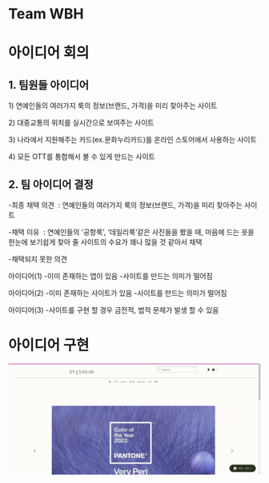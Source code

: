 # Team WBH
# 아이디어 회의

## 1. 팀원들 아이디어 

1) 연예인들의 여러가지 룩의 정보(브랜드, 가격)을 미리 찾아주는 사이트

2) 대중교통의 위치를 실시간으로 보여주는 사이트

3) 나라에서 지원해주는 카드(ex.문화누리카드)를 온라인 스토어에서 사용하는 사이트

4) 모든 OTT를 통합해서 볼 수 있게 만드는 사이트



## 2. 팀 아이디어 결정

-최종 채택 의견 
: 연예인들의 여러가지 룩의 정보(브랜드, 가격)을 미리 찾아주는 사이트

-채택 이유 
: 연예인들의 ‘공항룩’, ‘데일리룩’같은 사진들을 봤을 때, 마음에 드는 옷을 한눈에 보기쉽게 찾아 줄 사이트의 수요가 꽤나 많을 것 같아서 채택

-채택되지 못한 의견


아이디어(1)
-이미 존재하는 앱이 있음
-사이트를 만드는 의미가 떨어짐

아이디어(2)
-이미 존재하는 사이트가 있음
-사이트를 만드는 의미가 떨어짐

아이디어(3)
-사이트를 구현 할 경우 금전적, 법적 문제가 발생 할 수 있음

# 아이디어 구현



<img src="https://github.com/ProgrammingNetwork-PNN/WHB/blob/main/image_01.png">
